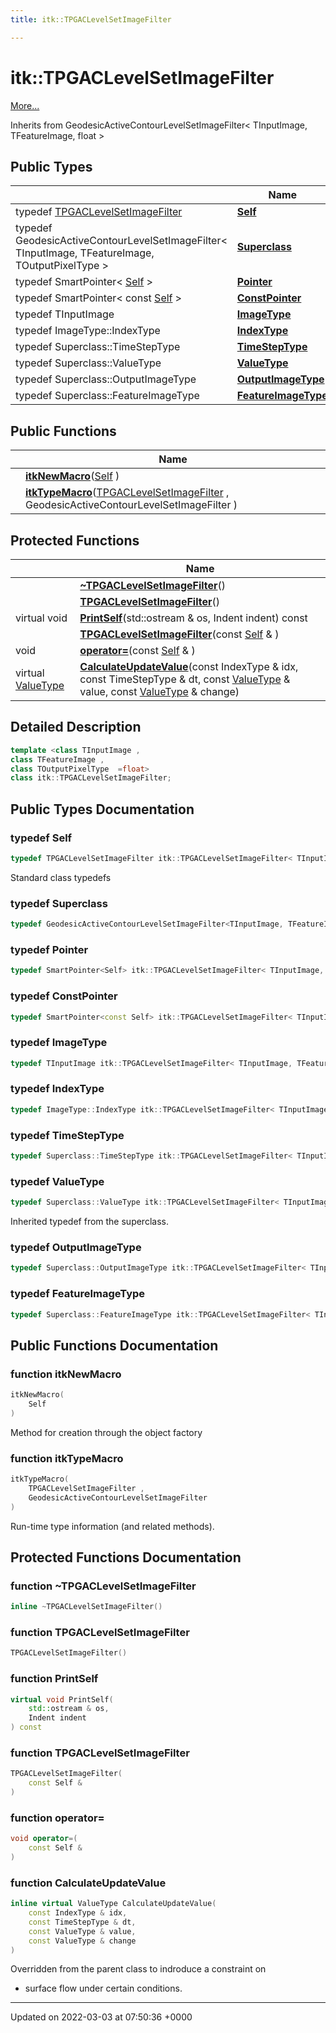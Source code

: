 ```yaml
---
title: itk::TPGACLevelSetImageFilter

---
```


# itk::TPGACLevelSetImageFilter



 [More...](#detailed-description)

Inherits from GeodesicActiveContourLevelSetImageFilter< TInputImage, TFeatureImage, float >

## Public Types

|                | Name           |
| -------------- | -------------- |
| typedef [TPGACLevelSetImageFilter](../Classes/classitk_1_1TPGACLevelSetImageFilter.md) | **[Self](../Classes/classitk_1_1TPGACLevelSetImageFilter.md#typedef-self)**  |
| typedef GeodesicActiveContourLevelSetImageFilter< TInputImage, TFeatureImage, TOutputPixelType > | **[Superclass](../Classes/classitk_1_1TPGACLevelSetImageFilter.md#typedef-superclass)**  |
| typedef SmartPointer< [Self](../Classes/classitk_1_1TPGACLevelSetImageFilter.md#typedef-self) > | **[Pointer](../Classes/classitk_1_1TPGACLevelSetImageFilter.md#typedef-pointer)**  |
| typedef SmartPointer< const [Self](../Classes/classitk_1_1TPGACLevelSetImageFilter.md#typedef-self) > | **[ConstPointer](../Classes/classitk_1_1TPGACLevelSetImageFilter.md#typedef-constpointer)**  |
| typedef TInputImage | **[ImageType](../Classes/classitk_1_1TPGACLevelSetImageFilter.md#typedef-imagetype)**  |
| typedef ImageType::IndexType | **[IndexType](../Classes/classitk_1_1TPGACLevelSetImageFilter.md#typedef-indextype)**  |
| typedef Superclass::TimeStepType | **[TimeStepType](../Classes/classitk_1_1TPGACLevelSetImageFilter.md#typedef-timesteptype)**  |
| typedef Superclass::ValueType | **[ValueType](../Classes/classitk_1_1TPGACLevelSetImageFilter.md#typedef-valuetype)**  |
| typedef Superclass::OutputImageType | **[OutputImageType](../Classes/classitk_1_1TPGACLevelSetImageFilter.md#typedef-outputimagetype)**  |
| typedef Superclass::FeatureImageType | **[FeatureImageType](../Classes/classitk_1_1TPGACLevelSetImageFilter.md#typedef-featureimagetype)**  |

## Public Functions

|                | Name           |
| -------------- | -------------- |
| | **[itkNewMacro](../Classes/classitk_1_1TPGACLevelSetImageFilter.md#function-itknewmacro)**([Self](../Classes/classitk_1_1TPGACLevelSetImageFilter.md#typedef-self) ) |
| | **[itkTypeMacro](../Classes/classitk_1_1TPGACLevelSetImageFilter.md#function-itktypemacro)**([TPGACLevelSetImageFilter](../Classes/classitk_1_1TPGACLevelSetImageFilter.md) , GeodesicActiveContourLevelSetImageFilter ) |

## Protected Functions

|                | Name           |
| -------------- | -------------- |
| | **[~TPGACLevelSetImageFilter](../Classes/classitk_1_1TPGACLevelSetImageFilter.md#function-~tpgaclevelsetimagefilter)**() |
| | **[TPGACLevelSetImageFilter](../Classes/classitk_1_1TPGACLevelSetImageFilter.md#function-tpgaclevelsetimagefilter)**() |
| virtual void | **[PrintSelf](../Classes/classitk_1_1TPGACLevelSetImageFilter.md#function-printself)**(std::ostream & os, Indent indent) const |
| | **[TPGACLevelSetImageFilter](../Classes/classitk_1_1TPGACLevelSetImageFilter.md#function-tpgaclevelsetimagefilter)**(const [Self](../Classes/classitk_1_1TPGACLevelSetImageFilter.md#typedef-self) & ) |
| void | **[operator=](../Classes/classitk_1_1TPGACLevelSetImageFilter.md#function-operator=)**(const [Self](../Classes/classitk_1_1TPGACLevelSetImageFilter.md#typedef-self) & ) |
| virtual [ValueType](../Classes/classitk_1_1TPGACLevelSetImageFilter.md#typedef-valuetype) | **[CalculateUpdateValue](../Classes/classitk_1_1TPGACLevelSetImageFilter.md#function-calculateupdatevalue)**(const IndexType & idx, const TimeStepType & dt, const [ValueType](../Classes/classitk_1_1TPGACLevelSetImageFilter.md#typedef-valuetype) & value, const [ValueType](../Classes/classitk_1_1TPGACLevelSetImageFilter.md#typedef-valuetype) & change) |

## Detailed Description

```cpp
template <class TInputImage ,
class TFeatureImage ,
class TOutputPixelType  =float>
class itk::TPGACLevelSetImageFilter;
```

## Public Types Documentation

### typedef Self

```cpp
typedef TPGACLevelSetImageFilter itk::TPGACLevelSetImageFilter< TInputImage, TFeatureImage, TOutputPixelType >::Self;
```


Standard class typedefs 


### typedef Superclass

```cpp
typedef GeodesicActiveContourLevelSetImageFilter<TInputImage, TFeatureImage, TOutputPixelType> itk::TPGACLevelSetImageFilter< TInputImage, TFeatureImage, TOutputPixelType >::Superclass;
```


### typedef Pointer

```cpp
typedef SmartPointer<Self> itk::TPGACLevelSetImageFilter< TInputImage, TFeatureImage, TOutputPixelType >::Pointer;
```


### typedef ConstPointer

```cpp
typedef SmartPointer<const Self> itk::TPGACLevelSetImageFilter< TInputImage, TFeatureImage, TOutputPixelType >::ConstPointer;
```


### typedef ImageType

```cpp
typedef TInputImage itk::TPGACLevelSetImageFilter< TInputImage, TFeatureImage, TOutputPixelType >::ImageType;
```


### typedef IndexType

```cpp
typedef ImageType::IndexType itk::TPGACLevelSetImageFilter< TInputImage, TFeatureImage, TOutputPixelType >::IndexType;
```


### typedef TimeStepType

```cpp
typedef Superclass::TimeStepType itk::TPGACLevelSetImageFilter< TInputImage, TFeatureImage, TOutputPixelType >::TimeStepType;
```


### typedef ValueType

```cpp
typedef Superclass::ValueType itk::TPGACLevelSetImageFilter< TInputImage, TFeatureImage, TOutputPixelType >::ValueType;
```


Inherited typedef from the superclass. 


### typedef OutputImageType

```cpp
typedef Superclass::OutputImageType itk::TPGACLevelSetImageFilter< TInputImage, TFeatureImage, TOutputPixelType >::OutputImageType;
```


### typedef FeatureImageType

```cpp
typedef Superclass::FeatureImageType itk::TPGACLevelSetImageFilter< TInputImage, TFeatureImage, TOutputPixelType >::FeatureImageType;
```


## Public Functions Documentation

### function itkNewMacro

```cpp
itkNewMacro(
    Self 
)
```


Method for creation through the object factory 


### function itkTypeMacro

```cpp
itkTypeMacro(
    TPGACLevelSetImageFilter ,
    GeodesicActiveContourLevelSetImageFilter 
)
```


Run-time type information (and related methods). 


## Protected Functions Documentation

### function ~TPGACLevelSetImageFilter

```cpp
inline ~TPGACLevelSetImageFilter()
```


### function TPGACLevelSetImageFilter

```cpp
TPGACLevelSetImageFilter()
```


### function PrintSelf

```cpp
virtual void PrintSelf(
    std::ostream & os,
    Indent indent
) const
```


### function TPGACLevelSetImageFilter

```cpp
TPGACLevelSetImageFilter(
    const Self & 
)
```


### function operator=

```cpp
void operator=(
    const Self & 
)
```


### function CalculateUpdateValue

```cpp
inline virtual ValueType CalculateUpdateValue(
    const IndexType & idx,
    const TimeStepType & dt,
    const ValueType & value,
    const ValueType & change
)
```


Overridden from the parent class to indroduce a constraint on

* surface flow under certain conditions. 


-------------------------------

Updated on 2022-03-03 at 07:50:36 +0000